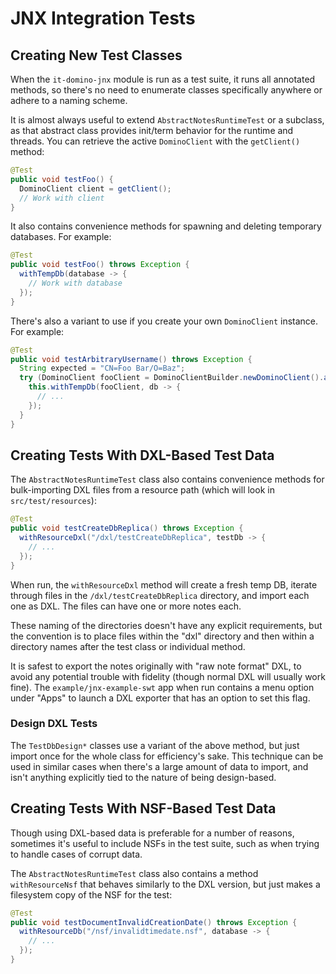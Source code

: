 # JNX Integration Tests

## Creating New Test Classes

When the `it-domino-jnx` module is run as a test suite, it runs all annotated methods, so there's no need to enumerate classes specifically anywhere or adhere to a naming scheme.

It is almost always useful to extend `AbstractNotesRuntimeTest` or a subclass, as that abstract class provides init/term behavior for the runtime and threads. You can retrieve the active `DominoClient` with the `getClient()` method:

```java
@Test
public void testFoo() {
  DominoClient client = getClient();
  // Work with client
}
```


It also contains convenience methods for spawning and deleting temporary databases. For example:

```java
@Test
public void testFoo() throws Exception {
  withTempDb(database -> {
    // Work with database
  });
}
```

There's also a variant to use if you create your own `DominoClient` instance. For example:

```java
@Test
public void testArbitraryUsername() throws Exception {
  String expected = "CN=Foo Bar/O=Baz";
  try (DominoClient fooClient = DominoClientBuilder.newDominoClient().asUser(expected).build()) {
    this.withTempDb(fooClient, db -> {
      // ...
    });
  }
}
```

## Creating Tests With DXL-Based Test Data

The `AbstractNotesRuntimeTest` class also contains convenience methods for bulk-importing DXL files from a resource path (which will look in `src/test/resources`):

```java
@Test
public void testCreateDbReplica() throws Exception {
  withResourceDxl("/dxl/testCreateDbReplica", testDb -> {
    // ...
  });
}
```

When run, the `withResourceDxl` method will create a fresh temp DB, iterate through files in the `/dxl/testCreateDbReplica` directory, and import each one as DXL. The files can have one or more notes each.

These naming of the directories doesn't have any explicit requirements, but the convention is to place files within the "dxl" directory and then within a directory names after the test class or individual method.

It is safest to export the notes originally with "raw note format" DXL, to avoid any potential trouble with fidelity (though normal DXL will usually work fine). The `example/jnx-example-swt` app when run contains a menu option under "Apps" to launch a DXL exporter that has an option to set this flag.

### Design DXL Tests

The `TestDbDesign*` classes use a variant of the above method, but just import once for the whole class for efficiency's sake. This technique can be used in similar cases when there's a large amount of data to import, and isn't anything explicitly tied to the nature of being design-based.

## Creating Tests With NSF-Based Test Data

Though using DXL-based data is preferable for a number of reasons, sometimes it's useful to include NSFs in the test suite, such as when trying to handle cases of corrupt data.

The `AbstractNotesRuntimeTest` class also contains a method `withResourceNsf` that behaves similarly to the DXL version, but just makes a filesystem copy of the NSF for the test:

```java
@Test
public void testDocumentInvalidCreationDate() throws Exception {
  withResourceDb("/nsf/invalidtimedate.nsf", database -> {
    // ...
  });
}
```
